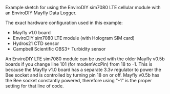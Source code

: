 
Example sketch for using the EnviroDIY sim7080 LTE cellular module with an EnviroDIY Mayfly Data Logger. 


The exact hardware configuration used in this example:
 * Mayfly v1.0 board
 * EnviroDIY sim7080 LTE module (with Hologram SIM card)
 * Hydros21 CTD sensor
 * Campbell Scientific OBS3+ Turbidity sensor

An EnviroDIY LTE sim7080 module can be used with the older Mayfly v0.5b boards if you change line 101 (for modemVccPin) from 18 to -1.
This is because the Mayfly v1.0 board has a separate 3.3v regulator to power the Bee socket and is controlled by turning pin 18 on or off.
Mayfly v0.5b has the Bee socket constantly powered, therefore using "-1" is the proper setting for that line of code.

